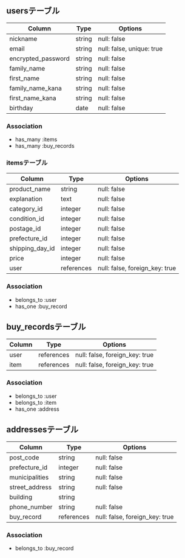 ## usersテーブル

|Column             |Type    |Options                   |
|-------------------|--------|--------------------------|
|nickname           |string  |null: false               |
|email              |string  |null: false, unique: true |
|encrypted_password |string  |null: false               |
|family_name        |string  |null: false               |
|first_name         |string  |null: false               |
|family_name_kana   |string  |null: false               |
|first_name_kana    |string  |null: false               |
|birthday           |date    |null: false               |


### Association
- has_many :items
- has_many :buy_records


### itemsテーブル

|Column             |Type       |Options                        |
|-------------------|-----------|-------------------------------|
|product_name       |string     |null: false                    |
|explanation        |text       |null: false                    |
|category_id        |integer    |null: false                    |
|condition_id       |integer    |null: false                    |
|postage_id         |integer    |null: false                    |
|prefecture_id      |integer    |null: false                    |
|shipping_day_id    |integer    |null: false                    |
|price              |integer    |null: false                    |
|user               |references |null: false, foreign_key: true |


### Association
- belongs_to :user
- has_one :buy_record

## buy_recordsテーブル

|Column|Type       |Options                        |
|------|-----------|-------------------------------|
|user  |references |null: false, foreign_key: true |
|item  |references |null: false, foreign_key: true |


### Association
- belongs_to :user
- belongs_to :item
- has_one :address


## addressesテーブル

|Column             |Type       |Options                        |
|-------------------|-----------|-------------------------------|
|post_code          |string     |null: false                    |
|prefecture_id     |integer    |null: false                    |
|municipalities     |string     |null: false                    |
|street_address     |string     |null: false                    |
|building           |string     |                               |
|phone_number       |string     |null: false                    |
|buy_record         |references |null: false, foreign_key: true |


### Association
- belongs_to :buy_record